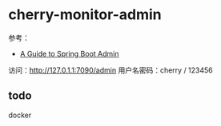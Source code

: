 # cherry-monitor-admin
参考：
- [A Guide to Spring Boot Admin](https://www.baeldung.com/spring-boot-admin)

访问：http://127.0.1.1:7090/admin
用户名密码：cherry / 123456


## todo
docker